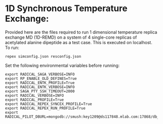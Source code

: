 # 1D Synchronous Temperature Exchange:

Provided here are the files required to run 1 dimensional temperature replica exchange MD (1D-REMD) on a system of 4 single-core replicas of acetylated alanine dipeptide as a test case. This is executed on localhost.
To run:

```
repex simconfig.json resconfig.json
```


Set the following environmental variables before running:

```
export RADICAL_SAGA_VERBOSE=INFO
export RP_ENABLE_OLD_DEFINES=True
export RADICAL_ENTK_PROFILE=True
export RADICAL_ENTK_VERBOSE=INFO
export SAGA_PTY_SSH_TIMEOUT=2000
export RADICAL_VERBOSE=INFO
export RADICAL_PROFILE=True
export RADICAL_REPEX_SYNCEX_PROFILE=True
export RADICAL_REPEX_RUN_PROFILE=True
export RADICAL_PILOT_DBURL=mongodb://smush:key1209@ds117848.mlab.com:17868/db_repex_1
```

